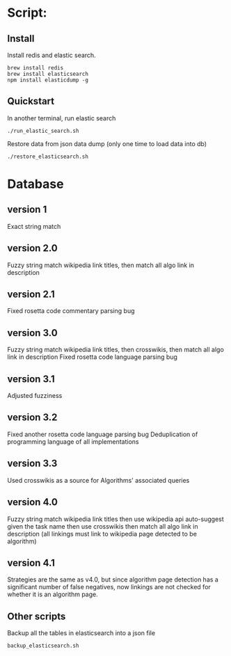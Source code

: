 # Script:

## Install

Install redis and elastic search.

```
brew install redis
brew install elasticsearch
npm install elasticdump -g
```

## Quickstart

In another terminal, run elastic search
```
./run_elastic_search.sh
```

Restore data from json data dump (only one time to load data into db)
```
./restore_elasticsearch.sh
```


# Database

## version 1

Exact string match

## version 2.0

Fuzzy string match wikipedia link titles, then match all algo link in description

## version 2.1

Fixed rosetta code commentary parsing bug

## version 3.0

Fuzzy string match wikipedia link titles, then crosswikis, then match all algo link in description
Fixed rosetta code language parsing bug

## version 3.1

Adjusted fuzziness

## version 3.2

Fixed another rosetta code language parsing bug
Deduplication of programming language of all implementations

## version 3.3

Used crosswikis as a source for Algorithms' associated queries

## version 4.0

Fuzzy string match wikipedia link titles
then use wikipedia api auto-suggest given the task name
then use crosswikis
then match all algo link in description
(all linkings must link to wikipedia page detected to be algorithm)

## version 4.1

Strategies are the same as v4.0, but since algorithm page detection has
a significant number of false negatives, now linkings are not checked for
whether it is an algorithm page.

## Other scripts

Backup all the tables in elasticsearch into a json file
```
backup_elasticsearch.sh
```


